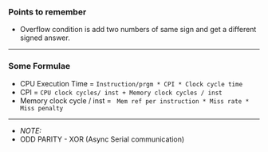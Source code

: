 ### Points to remember
- Overflow condition is add two numbers of same sign and get a different signed answer.

---
### Some Formulae
-  CPU Execution Time =    `Instruction/prgm * CPI * Clock cycle time`
- CPI = `CPU clock cycles/ inst + Memory clock cycles / inst`
- Memory clock cycle / inst =   ` Mem ref per instruction * Miss rate * Miss penalty`

--- 
- *NOTE:*
- ODD PARITY - XOR (Async Serial communication)
